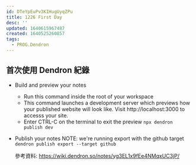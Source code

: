 ```yaml
---
id: DTeYpEuPv3KIHugUyqZPu
title: 1226 First Day
desc: ''
updated: 1640615967487
created: 1640525260857
tags:
  - PROG.Dendron
---
```


## 首次使用 Dendron 紀錄

- Build and preview your notes

  - Run this command inside the root of your workspace
  - This command launches a development server which previews how your published website will look like. Visit http://localhost:3000 to accesss your site.
  - Enter CTRL-C on the terminal to exit the preview
    `npx dendron publish dev`

- Publish your notes
  NOTE: we're running export with the github target
  `dendron publish export --target github`

  參考資料:
  https://wiki.dendron.so/notes/yg3EL1x9fEe4NMqxUC3jP/
